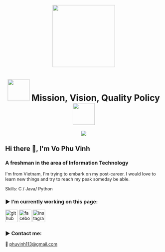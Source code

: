 <p align="center"><img class= "center" src= "https://media4.giphy.com/media/Ss6ZdRDOB4E5XfqCPI/giphy.gif?cid=ecf05e47la7ystbp87yw7nbkt86d1or8j4xh9g1rcbxbzx29&rid=giphy.gif&ct=s" width= "200"></p>

<h1 align="center"> <img src="https://media0.giphy.com/media/uB6eLycBCOl68/giphy.gif" width="70">	Mission, Vision, Quality Policy  <img src="https://media0.giphy.com/media/uB6eLycBCOl68/giphy.gif" width="70"></h1>

<p align="center">
  <a href="https://github.com/DenverCoder1/readme-typing-svg"><img src="https://readme-typing-svg.herokuapp.com/?center=true&vCenter=true&width=575&lines=Light+from+here+shall+illuminate+the+multi-verses"></a></p>

## Hi there 👋, I'm Vo Phu Vinh
### A freshman in the area of Information Technology
I'm from Vietnam, I'm trying to embark on my post-career. I would love to learn new things and try to reach my peak someday be able.


Skills: C / Java/ Python

### :arrow_forward: I’m currently working on this page:

[<img src='https://cdn.jsdelivr.net/npm/simple-icons@3.0.1/icons/github.svg' alt='github' height='40'>](https://github.com/Killasneverdie)  [<img src='https://cdn.jsdelivr.net/npm/simple-icons@3.0.1/icons/facebook.svg' alt='facebook' height='40'>](https://www.facebook.com/vinh.vophu.1)  [<img src='https://cdn.jsdelivr.net/npm/simple-icons@3.0.1/icons/instagram.svg' alt='instagram' height='40'>](https://www.instagram.com/vophu_v/)  

### :arrow_forward: Contact me:
:email: phuvinh113@gmail.com



